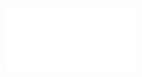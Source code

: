 <iframe src="//player.bilibili.com/player.html?aid=59640516&cid=103896679&page=1" scrolling="no" border="0" frameborder="no" framespacing="0" allowfullscreen="true"> </iframe>
